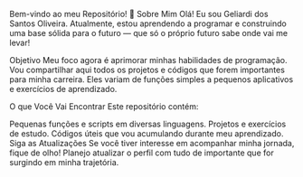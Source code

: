 Bem-vindo ao meu Repositório! 👋
Sobre Mim
Olá! Eu sou Geliardi dos Santos Oliveira. Atualmente, estou aprendendo a programar e construindo uma base sólida para o futuro — que só o próprio futuro sabe onde vai me levar!

Objetivo
Meu foco agora é aprimorar minhas habilidades de programação. Vou compartilhar aqui todos os projetos e códigos que forem importantes para minha carreira. Eles variam de funções simples a pequenos aplicativos e exercícios de aprendizado.

O que Você Vai Encontrar
Este repositório contém:

Pequenas funções e scripts em diversas linguagens.
Projetos e exercícios de estudo.
Códigos úteis que vou acumulando durante meu aprendizado.
Siga as Atualizações
Se você tiver interesse em acompanhar minha jornada, fique de olho! Planejo atualizar o perfil com tudo de importante que for surgindo em minha trajetória.

